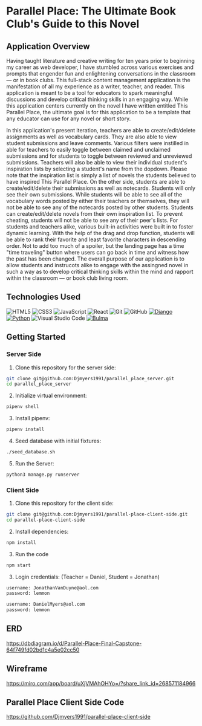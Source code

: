 # Parallel Place: The Ultimate Book Club's Guide to this Novel

## Application Overview
Having taught literature and creative writing for ten years prior to beginning my career as web developer, I have stumbled across various exercises and prompts that engender fun and enlightening conversations in the classroom — or in book clubs. This full-stack content management application is the manifestation of all my experience as a writer, teacher, and reader. This application is meant to be a tool for educators to spark meaningful discussions and develop critical thinking skills in an engaging way. While this application centers currently on the novel I have written entitled This Parallel Place, the ultimate goal is for this application to be a template that any educator can use for any novel or short story. 

In this application's present iteration, teachers are able to create/edit/delete assignments as well as vocabulary cards. They are also able to view student submissions and leave comments. Various filters were instilled in able for teachers to easily toggle between claimed and unclaimed submissions and for students to toggle between reviewed and unreviewed submissions. Teachers will also be able to view their individual student's inspiration lists by selecting a student's name from the dopdown. Please note that the inspiration list is simply a list of novels the students believed to have inspired This Parallel Place. On the other side, students are able to create/edit/delete their submissions as well as notecards. Students will only see their own submissions. While students will be able to see all of the vocabulary words posted by either their teachers or themselves, they will not be able to see any of the notecards posted by other students. Students can create/edit/delete novels from their own inspiration list. To prevent cheating, students will not be able to see any of their peer's lists. For students and teachers alike, various built-in activities were built in to foster dynamic learning. With the help of the drag and drop function, students will be able to rank their favorite and least favorite characters in descending order. Not to add too much of a spoiler, but the landing page has a time "time traveling" button where users can go back in time and witness how the past has been changed. The overall purpose of our application is to allow students and instrucots alike to engage with the assingned novel in such a way as to develop critical thinking skills within the mind and rapport within the classroom — or book club living room. 

## Technologies Used

 ![HTML5](https://img.shields.io/badge/html5%20-%23E34F26.svg?&style=for-the-badge&logo=html5&logoColor=white) ![CSS3](https://img.shields.io/badge/css3%20-%231572B6.svg?&style=for-the-badge&logo=css3&logoColor=white) ![JavaScript](https://img.shields.io/badge/javascript%20-%23323330.svg?&style=for-the-badge&logo=javascript&logoColor=%23F7DF1E) ![React](https://img.shields.io/badge/react%20-%2320232a.svg?&style=for-the-badge&logo=react&logoColor=%2361DAFB) ![Git](https://img.shields.io/badge/git%20-%23F05033.svg?&style=for-the-badge&logo=git&logoColor=white) ![GitHub](https://img.shields.io/badge/github%20-%23121011.svg?&style=for-the-badge&logo=github&logoColor=white) 
[![Django](https://img.shields.io/badge/Django%20-%23092E20.svg?&style=for-the-badge&logo=django&logoColor=white)](https://www.djangoproject.com/)
[![Python](https://img.shields.io/badge/Python%20-%233776AB.svg?&style=for-the-badge&logo=python&logoColor=white)](https://www.python.org/) 
![Visual Studio Code](https://img.shields.io/badge/VSCode%20-%23007ACC.svg?&style=for-the-badge&logo=visual-studio-code&logoColor=white) 
[![Bulma](https://img.shields.io/badge/Bulma-%2300D1B2.svg?style=for-the-badge&logo=bulma&logoColor=white)](https://bulma.io/)


 
## Getting Started

### Server Side
1. Clone this repository for the server side:
```sh
git clone git@github.com:Djmyers1991/parallel_place_server.git
cd parallel_place_server
```
2. Initialize virtual environment:
```sh
pipenv shell
```
3. Install pipenv:
```sh
pipenv install
```
4. Seed database with initial fixtures:
```sh
./seed_database.sh
```
   
5. Run the Server:
```sh
python3 manage.py runserver
```


### Client Side
1. Clone this repository for the client side:
```sh
git clone git@github.com:Djmyers1991/parallel-place-client-side.git 
cd parallel-place-client-side
```
2. Install dependencies: 
```sh
npm install
```
3. Run the code 
```sh
npm start
```
3. Login credentials: (Teacher = Daniel, Student = Jonathan)
```txt
username: JonathanVanDuyne@aol.com
password: lemmon
```
```txt
username: DanielMyers@aol.com
password: lemmon
```

## ERD

https://dbdiagram.io/d/Parallel-Place-Final-Capstone-64f749fd02bd1c4a5e02cc50

## Wireframe

https://miro.com/app/board/uXjVMAhOHYo=/?share_link_id=268571184966




## Parallel Place Client Side Code
https://github.com/Djmyers1991/parallel-place-client-side
